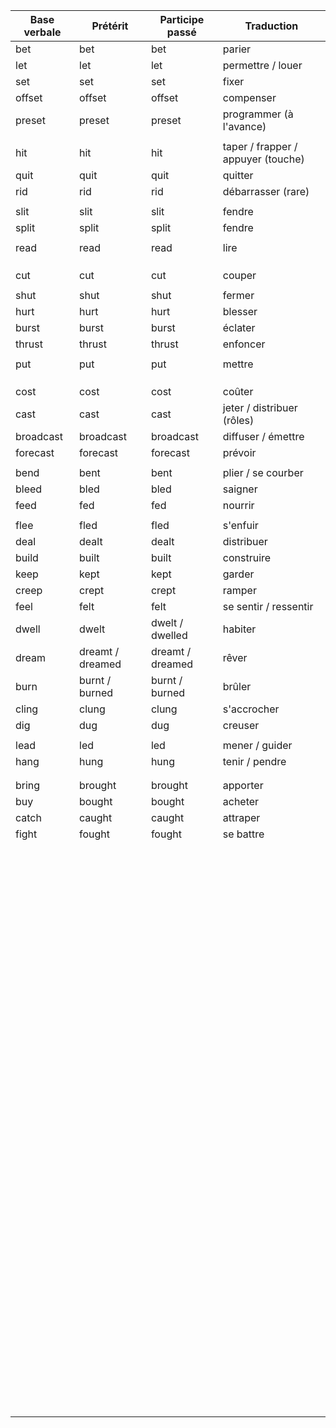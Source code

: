 | Base verbale | Prétérit         | Participe passé  | Traduction                         |
| ------------ | ---------------- | ---------------- | ---------------------------------- |
| bet          | bet              | bet              | parier                             |
| let          | let              | let              | permettre / louer                  |
| set          | set              | set              | fixer                              |
| offset       | offset           | offset           | compenser                          |
| preset       | preset           | preset           | programmer (à l'avance)            |
|              |                  |                  |                                    |
| hit          | hit              | hit              | taper / frapper / appuyer (touche) |
| quit         | quit             | quit             | quitter                            |
| rid          | rid              | rid              | débarrasser (rare)                 |
|              |                  |                  |                                    |
| slit         | slit             | slit             | fendre                             |
| split        | split            | split            | fendre                             |
|              |                  |                  |                                    |
| read         | read             | read             | lire                               |
|              |                  |                  |                                    |
|              |                  |                  |                                    |
|              |                  |                  |                                    |
| cut          | cut              | cut              | couper                             |
|              |                  |                  |                                    |
| shut         | shut             | shut             | fermer                             |
| hurt         | hurt             | hurt             | blesser                            |
| burst        | burst            | burst            | éclater                            |
| thrust       | thrust           | thrust           | enfoncer                           |
|              |                  |                  |                                    |
| put          | put              | put              | mettre                             |
|              |                  |                  |                                    |
|              |                  |                  |                                    |
|              |                  |                  |                                    |
| cost         | cost             | cost             | coûter                             |
| cast         | cast             | cast             | jeter / distribuer (rôles)         |
| broadcast    | broadcast        | broadcast        | diffuser / émettre                 |
| forecast     | forecast         | forecast         | prévoir                            |
|              |                  |                  |                                    |
| bend         | bent             | bent             | plier / se courber                 |
| bleed        | bled             | bled             | saigner                            |
| feed         | fed              | fed              | nourrir                            |
|              |                  |                  |                                    |
| flee         | fled             | fled             | s'enfuir                           |
| deal         | dealt            | dealt            | distribuer                         |
| build        | built            | built            | construire                         |
| keep         | kept             | kept             | garder                             |
| creep        | crept            | crept            | ramper                             |
| feel         | felt             | felt             | se sentir / ressentir              |
| dwell        | dwelt            | dwelt / dwelled  | habiter                            |
| dream        | dreamt / dreamed | dreamt / dreamed | rêver                              |
| burn         | burnt / burned   | burnt / burned   | brûler                             |
| cling        | clung            | clung            | s'accrocher                        |
| dig          | dug              | dug              | creuser                            |
|              |                  |                  |                                    |
| lead         | led              | led              | mener / guider                     |
| hang         | hung             | hung             | tenir / pendre                     |
|              |                  |                  |                                    |
|              |                  |                  |                                    |
| bring        | brought          | brought          | apporter                           |
| buy          | bought           | bought           | acheter                            |
| catch        | caught           | caught           | attraper                           |
| fight        | fought           | fought           | se battre                          |
|              |                  |                  |                                    |
|              |                  |                  |                                    |
|              |                  |                  |                                    |
|              |                  |                  |                                    |
|              |                  |                  |                                    |
|              |                  |                  |                                    |
|              |                  |                  |                                    |
|              |                  |                  |                                    |
|              |                  |                  |                                    |
|              |                  |                  |                                    |
|              |                  |                  |                                    |
|              |                  |                  |                                    |
|              |                  |                  |                                    |
|              |                  |                  |                                    |
|              |                  |                  |                                    |
|              |                  |                  |                                    |
|              |                  |                  |                                    |
|              |                  |                  |                                    |
|              |                  |                  |                                    |
|              |                  |                  |                                    |
|              |                  |                  |                                    |
|              |                  |                  |                                    |
|              |                  |                  |                                    |
|              |                  |                  |                                    |
|              |                  |                  |                                    |
|              |                  |                  |                                    |
|              |                  |                  |                                    |
|              |                  |                  |                                    |
|              |                  |                  |                                    |
|              |                  |                  |                                    |
|              |                  |                  |                                    |
|              |                  |                  |                                    |
|              |                  |                  |                                    |
|              |                  |                  |                                    |
|              |                  |                  |                                    |
|              |                  |                  |                                    |
|              |                  |                  |                                    |
|              |                  |                  |                                    |
|              |                  |                  |                                    |
|              |                  |                  |                                    |
|              |                  |                  |                                    |
|              |                  |                  |                                    |
|              |                  |                  |                                    |
|              |                  |                  |                                    |
|              |                  |                  |                                    |
|              |                  |                  |                                    |
|              |                  |                  |                                    |
|              |                  |                  |                                    |
|              |                  |                  |                                    |
|              |                  |                  |                                    |
|              |                  |                  |                                    |
|              |                  |                  |                                    |
|              |                  |                  |                                    |
|              |                  |                  |                                    |
|              |                  |                  |                                    |
|              |                  |                  |                                    |
|              |                  |                  |                                    |
|              |                  |                  |                                    |
|              |                  |                  |                                    |
|              |                  |                  |                                    |
|              |                  |                  |                                    |
|              |                  |                  |                                    |
|              |                  |                  |                                    |
|              |                  |                  |                                    |
|              |                  |                  |                                    |
|              |                  |                  |                                    |
|              |                  |                  |                                    |
|              |                  |                  |                                    |
|              |                  |                  |                                    |
|              |                  |                  |                                    |
|              |                  |                  |                                    |
|              |                  |                  |                                    |
|              |                  |                  |                                    |
|              |                  |                  |                                    |
|              |                  |                  |                                    |
|              |                  |                  |                                    |
|              |                  |                  |                                    |
|              |                  |                  |                                    |
|              |                  |                  |                                    |
|              |                  |                  |                                    |
|              |                  |                  |                                    |
|              |                  |                  |                                    |
|              |                  |                  |                                    |
|              |                  |                  |                                    |
|              |                  |                  |                                    |
|              |                  |                  |                                    |
|              |                  |                  |                                    |
|              |                  |                  |                                    |
|              |                  |                  |                                    |
|              |                  |                  |                                    |
|              |                  |                  |                                    |
|              |                  |                  |                                    |
|              |                  |                  |                                    |
|              |                  |                  |                                    |
|              |                  |                  |                                    |
|              |                  |                  |                                    |
|              |                  |                  |                                    |
|              |                  |                  |                                    |
|              |                  |                  |                                    |
|              |                  |                  |                                    |
|              |                  |                  |                                    |
|              |                  |                  |                                    |
|              |                  |                  |                                    |
|              |                  |                  |                                    |
|              |                  |                  |                                    |
|              |                  |                  |                                    |
|              |                  |                  |                                    |
|              |                  |                  |                                    |
|              |                  |                  |                                    |
|              |                  |                  |                                    |
|              |                  |                  |                                    |
|              |                  |                  |                                    |
|              |                  |                  |                                    |
|              |                  |                  |                                    |
|              |                  |                  |                                    |
|              |                  |                  |                                    |
|              |                  |                  |                                    |
|              |                  |                  |                                    |
|              |                  |                  |                                    |
|              |                  |                  |                                    |
|              |                  |                  |                                    |
|              |                  |                  |                                    |
|              |                  |                  |                                    |
|              |                  |                  |                                    |
|              |                  |                  |                                    |
|              |                  |                  |                                    |
|              |                  |                  |                                    |
|              |                  |                  |                                    |
|              |                  |                  |                                    |
|              |                  |                  |                                    |
|              |                  |                  |                                    |
|              |                  |                  |                                    |
|              |                  |                  |                                    |
|              |                  |                  |                                    |
|              |                  |                  |                                    |
|              |                  |                  |                                    |
|              |                  |                  |                                    |
|              |                  |                  |                                    |
|              |                  |                  |                                    |
|              |                  |                  |                                    |
|              |                  |                  |                                    |
|              |                  |                  |                                    |
|              |                  |                  |                                    |
|              |                  |                  |                                    |
|              |                  |                  |                                    |
|              |                  |                  |                                    |
|              |                  |                  |                                    |
|              |                  |                  |                                    |
|              |                  |                  |                                    |
|              |                  |                  |                                    |
|              |                  |                  |                                    |
|              |                  |                  |                                    |
|              |                  |                  |                                    |